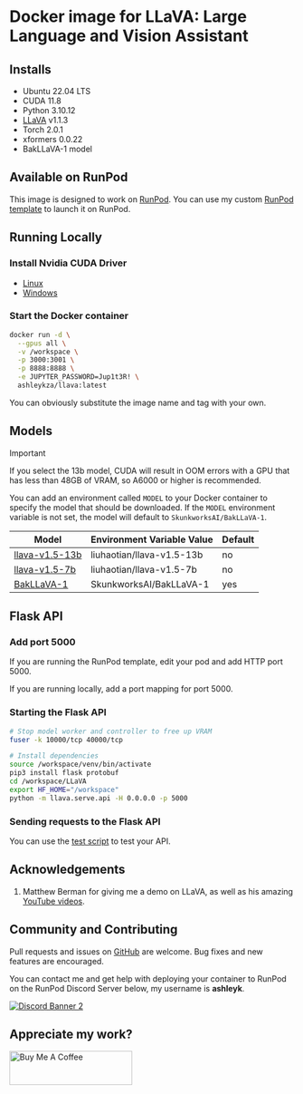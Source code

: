 # Docker image for LLaVA: Large Language and Vision Assistant

## Installs

* Ubuntu 22.04 LTS
* CUDA 11.8
* Python 3.10.12
* [LLaVA](
  https://github.com/haotian-liu/llava) v1.1.3
* Torch 2.0.1
* xformers 0.0.22
* BakLLaVA-1 model

## Available on RunPod

This image is designed to work on [RunPod](https://runpod.io?ref=2xxro4sy).
You can use my custom [RunPod template](
https://runpod.io/gsc?template=g7wd33iuwv&ref=2xxro4sy)
to launch it on RunPod.

## Running Locally

### Install Nvidia CUDA Driver

- [Linux](https://docs.nvidia.com/cuda/cuda-installation-guide-linux/index.html)
- [Windows](https://docs.nvidia.com/cuda/cuda-installation-guide-microsoft-windows/index.html)

### Start the Docker container

```bash
docker run -d \
  --gpus all \
  -v /workspace \
  -p 3000:3001 \
  -p 8888:8888 \
  -e JUPYTER_PASSWORD=Jup1t3R! \
  ashleykza/llava:latest
```

You can obviously substitute the image name and tag with your own.

## Models

> [!IMPORTANT]
> If you select the 13b model, CUDA will result in OOM errors
> with a GPU that has less than 48GB of VRAM, so A6000 or higher is
> recommended.

You can add an environment called `MODEL` to your Docker container to
specify the model that should be downloaded.  If the `MODEL` environment
variable is not set, the model will default to `SkunkworksAI/BakLLaVA-1`.

| Model                                                              | Environment Variable Value  | Default |
|--------------------------------------------------------------------|-----------------------------|---------|
| [llava-v1.5-13b](https://huggingface.co/liuhaotian/llava-v1.5-13b) | liuhaotian/llava-v1.5-13b   | no      |
| [llava-v1.5-7b](https://huggingface.co/liuhaotian/llava-v1.5-7b)   | liuhaotian/llava-v1.5-7b    | no      |
| [BakLLaVA-1](https://huggingface.co/SkunkworksAI/BakLLaVA-1)       | SkunkworksAI/BakLLaVA-1     | yes     |


## Flask API

### Add port 5000

If you are running the RunPod template, edit your pod and add HTTP port 5000.

If you are running locally, add a port mapping for port 5000.

### Starting the Flask API

```bash
# Stop model worker and controller to free up VRAM
fuser -k 10000/tcp 40000/tcp

# Install dependencies
source /workspace/venv/bin/activate
pip3 install flask protobuf
cd /workspace/LLaVA
export HF_HOME="/workspace"
python -m llava.serve.api -H 0.0.0.0 -p 5000
```

### Sending requests to the Flask API

You can use the [test script](
https://github.com/ashleykleynhans/LLaVA/blob/main/llava/serve/test_api.py)
to test your API.

## Acknowledgements

1. Matthew Berman for giving me a demo on LLaVA, as well as his amazing
   [YouTube videos](https://www.youtube.com/@matthew_berman/videos]).

## Community and Contributing

Pull requests and issues on [GitHub](https://github.com/ashleykleynhans/llava-docker)
are welcome. Bug fixes and new features are encouraged.

You can contact me and get help with deploying your container
to RunPod on the RunPod Discord Server below,
my username is **ashleyk**.

<a target="_blank" href="https://discord.gg/pJ3P2DbUUq">![Discord Banner 2](https://discordapp.com/api/guilds/912829806415085598/widget.png?style=banner2)</a>

## Appreciate my work?

<a href="https://www.buymeacoffee.com/ashleyk" target="_blank"><img src="https://cdn.buymeacoffee.com/buttons/v2/default-yellow.png" alt="Buy Me A Coffee" style="height: 60px !important;width: 217px !important;" ></a>
